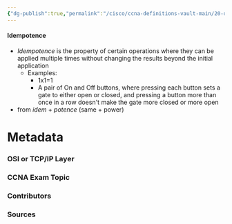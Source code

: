 ```yaml
---
{"dg-publish":true,"permalink":"/cisco/ccna-definitions-vault-main/20-definitions/idempotence/","tags":["defs_ccna"]}
---
```


#### Idempotence
- *Idempotence* is the property of certain operations where they can be applied multiple times without changing the results beyond the initial application
	- Examples:
		- 1x1=1
		- A pair of On and Off buttons, where pressing each button sets a gate to either open or closed, and pressing a button more than once in a row doesn't make the gate more closed or more open
- from *idem* + *potence* (same + power)




# Metadata
### OSI or TCP/IP Layer

### CCNA Exam Topic

### Contributors

### Sources


